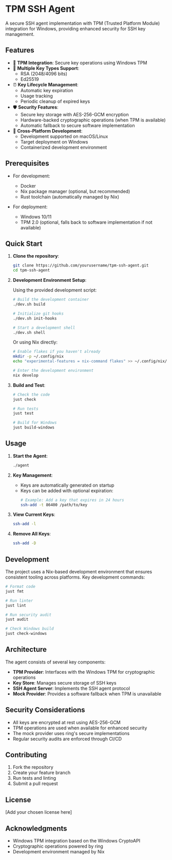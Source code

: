 # TPM SSH Agent

A secure SSH agent implementation with TPM (Trusted Platform Module) integration for Windows, providing enhanced security for SSH key management.

## Features

- 🔐 **TPM Integration**: Secure key operations using Windows TPM
- 🔑 **Multiple Key Types Support**:
  - RSA (2048/4096 bits)
  - Ed25519
- ⏰ **Key Lifecycle Management**:
  - Automatic key expiration
  - Usage tracking
  - Periodic cleanup of expired keys
- 🛡️ **Security Features**:
  - Secure key storage with AES-256-GCM encryption
  - Hardware-backed cryptographic operations (when TPM is available)
  - Automatic fallback to secure software implementation
- 🔄 **Cross-Platform Development**:
  - Development supported on macOS/Linux
  - Target deployment on Windows
  - Containerized development environment

## Prerequisites

- For development:
  - Docker
  - Nix package manager (optional, but recommended)
  - Rust toolchain (automatically managed by Nix)

- For deployment:
  - Windows 10/11
  - TPM 2.0 (optional, falls back to software implementation if not available)

## Quick Start

1. **Clone the repository**:
   ```bash
   git clone https://github.com/yourusername/tpm-ssh-agent.git
   cd tpm-ssh-agent
   ```

2. **Development Environment Setup**:
   
   Using the provided development script:
   ```bash
   # Build the development container
   ./dev.sh build

   # Initialize git hooks
   ./dev.sh init-hooks

   # Start a development shell
   ./dev.sh shell
   ```

   Or using Nix directly:
   ```bash
   # Enable flakes if you haven't already
   mkdir -p ~/.config/nix
   echo "experimental-features = nix-command flakes" >> ~/.config/nix/nix.conf

   # Enter the development environment
   nix develop
   ```

3. **Build and Test**:
   ```bash
   # Check the code
   just check

   # Run tests
   just test

   # Build for Windows
   just build-windows
   ```

## Usage

1. **Start the Agent**:
   ```bash
   ./agent
   ```

2. **Key Management**:
   - Keys are automatically generated on startup
   - Keys can be added with optional expiration:
     ```bash
     # Example: Add a key that expires in 24 hours
     ssh-add -t 86400 /path/to/key
     ```

3. **View Current Keys**:
   ```bash
   ssh-add -l
   ```

4. **Remove All Keys**:
   ```bash
   ssh-add -D
   ```

## Development

The project uses a Nix-based development environment that ensures consistent tooling across platforms. Key development commands:

```bash
# Format code
just fmt

# Run linter
just lint

# Run security audit
just audit

# Check Windows build
just check-windows
```

## Architecture

The agent consists of several key components:

- **TPM Provider**: Interfaces with the Windows TPM for cryptographic operations
- **Key Store**: Manages secure storage of SSH keys
- **SSH Agent Server**: Implements the SSH agent protocol
- **Mock Provider**: Provides a software fallback when TPM is unavailable

## Security Considerations

- All keys are encrypted at rest using AES-256-GCM
- TPM operations are used when available for enhanced security
- The mock provider uses ring's secure implementations
- Regular security audits are enforced through CI/CD

## Contributing

1. Fork the repository
2. Create your feature branch
3. Run tests and linting
4. Submit a pull request

## License

[Add your chosen license here]

## Acknowledgments

- Windows TPM integration based on the Windows CryptoAPI
- Cryptographic operations powered by ring
- Development environment managed by Nix 